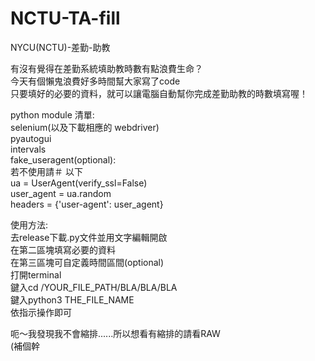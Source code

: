 # NCTU-TA-fill
NYCU(NCTU)-差勤-助教  

有沒有覺得在差勤系統填助教時數有點浪費生命？  
今天有個懶鬼浪費好多時間幫大家寫了code  
只要填好的必要的資料，就可以讓電腦自動幫你完成差勤助教的時數填寫喔！  

python module 清單:  
  selenium(以及下載相應的 webdriver)  
  pyautogui  
  intervals  
  fake_useragent(optional):  
      若不使用請＃ 以下  
      ua = UserAgent(verify_ssl=False)  
      user_agent = ua.random  
      headers = {'user-agent': user_agent}  
  
使用方法:  
  去release下載.py文件並用文字編輯開啟  
  在第二區塊填寫必要的資料  
  在第三區塊可自定義時間區間(optional)  
  打開terminal  
  鍵入cd /YOUR_FILE_PATH/BLA/BLA/BLA  
  鍵入python3 THE_FILE_NAME  
  依指示操作即可  
  
呃～我發現我不會縮排......所以想看有縮排的請看RAW  
(補個幹
